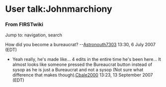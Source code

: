 # User talk:Johnmarchiony

### From FIRSTwiki

Jump to: navigation, search

How did you become a bureaucrat?
--[Astronouth7303](User:Astronouth7303 "User:Astronouth7303" )
13:30, 6 July 2007 (EDT)

  * Yeah really, he's made like... 4 edits in the entire time he's been here... It almost looks like someone pressed the Bureaucrat button instead of sysop as he is just a Bureaucrat and not a sysop (Not sure what difference that makes though).[Cbale2000](User:Cbale2000 "User:Cbale2000" ) 13:23, 13 September 2007 (EDT) 

